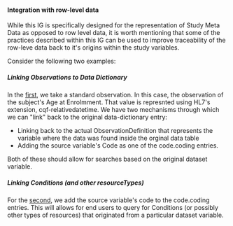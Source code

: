 #### Integration with row-level data

While this IG is specifically designed for the representation of Study Meta Data as opposed to row level data, it is worth mentioning that some of the practices described within this IG can be used to improve traceability of the row-leve data back to it's origins within the study variables. 

Consider the following two examples:

##### Linking Observations to Data Dictionary
In the [first](Observation-example-rl-observation-1.html), we take a standard observation. In this case, the observation of the subject's Age at Enrolmment. That value is represnted using HL7's extension, cqf-relativedatetime. We have two mechanisms through which we can "link" back to the original data-dictionary entry: 

* Linking back to the actual ObservationDefinition that represents the variable where the data was found inside the orginal data table
* Adding the source variable's Code as one of the code.coding entries. 

Both of these should allow for searches based on the original dataset variable. 

##### Linking Conditions (and other resourceTypes) 
For the [second](Condition-example-rl-condition-1.html), we add the source variable's code to the code.coding entries. This will allows for end users to query for Conditions (or possibly other types of resources) that originated from a particular dataset variable. 
